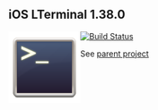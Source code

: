 ## iOS LTerminal 1.38.0
<img style="float:left" src="icon.png" />

[![Build Status](https://travis-ci.org/LucidFusionLabs/LTerminal-ios.svg?branch=master)](https://travis-ci.org/LucidFusionLabs/LTerminal-ios)

See [parent project](https://github.com/LucidFusionLabs/LTerminal)

